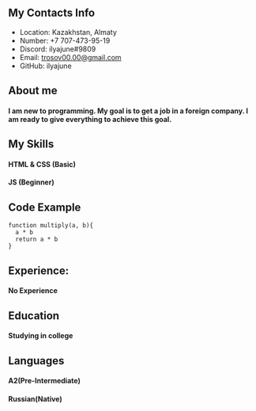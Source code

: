 

## My Contacts Info

+ Location: Kazakhstan, Almaty
+ Number: +7 707-473-95-19
+ Discord: ilyajune#9809
+ Email: trosov00.00@gmail.com
+ GitHub: ilyajune

## About me

####  I am new to programming. My goal is to get a job in a foreign company. I am ready to give everything to achieve this goal.

## My Skills

#### HTML & CSS (Basic)
#### JS (Beginner)

## Code Example

```
function multiply(a, b){
  a * b
  return a * b
}
```
## Experience:

#### No Experience

## Education

#### Studying in college

## Languages

#### A2(Pre-Intermediate)
#### Russian(Native)
